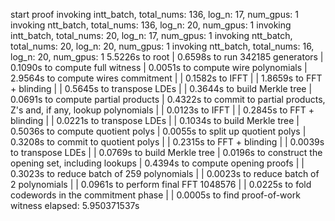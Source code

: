 start proof
invoking intt_batch, total_nums: 136, log_n: 17, num_gpus: 1
invoking ntt_batch, total_nums: 136, log_n: 20, num_gpus: 1
invoking intt_batch, total_nums: 20, log_n: 17, num_gpus: 1
invoking ntt_batch, total_nums: 20, log_n: 20, num_gpus: 1
invoking ntt_batch, total_nums: 16, log_n: 20, num_gpus: 1
5.5226s to root
| 0.6598s to run 342185 generators
| 0.1090s to compute full witness
| 0.0051s to compute wire polynomials
| 2.9564s to compute wires commitment
| | 0.1582s to IFFT
| | 1.8659s to FFT + blinding
| | 0.5645s to transpose LDEs
| | 0.3644s to build Merkle tree
| 0.0691s to compute partial products
| 0.4322s to commit to partial products, Z's and, if any, lookup polynomials
| | 0.0123s to IFFT
| | 0.2845s to FFT + blinding
| | 0.0221s to transpose LDEs
| | 0.1034s to build Merkle tree
| 0.5036s to compute quotient polys
| 0.0055s to split up quotient polys
| 0.3208s to commit to quotient polys
| | 0.2315s to FFT + blinding
| | 0.0039s to transpose LDEs
| | 0.0769s to build Merkle tree
| 0.0196s to construct the opening set, including lookups
| 0.4394s to compute opening proofs
| | 0.3023s to reduce batch of 259 polynomials
| | 0.0023s to reduce batch of 2 polynomials
| | 0.0961s to perform final FFT 1048576
| | 0.0225s to fold codewords in the commitment phase
| | 0.0005s to find proof-of-work witness
elapsed: 5.950371537s